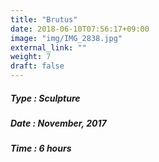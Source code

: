 ```yaml
---
title: "Brutus"
date: 2018-06-10T07:56:17+09:00
image: "img/IMG_2838.jpg"
external_link: ""
weight: 7
draft: false
---
```


##### Type : Sculpture
##### Date : November, 2017
##### Time : 6 hours
